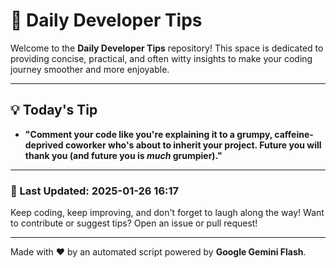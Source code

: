 
# 🌟 Daily Developer Tips

Welcome to the **Daily Developer Tips** repository! This space is dedicated to providing concise, practical, and often witty insights to make your coding journey smoother and more enjoyable.

---

## 💡 Today's Tip

- **"Comment your code like you're explaining it to a grumpy, caffeine-deprived coworker who's about to inherit your project.  Future you will thank you (and future you is *much* grumpier)."**

---

### 📅 Last Updated: 2025-01-26 16:17

Keep coding, keep improving, and don't forget to laugh along the way! Want to contribute or suggest tips? Open an issue or pull request!

---

Made with ❤️ by an automated script powered by **Google Gemini Flash**.
